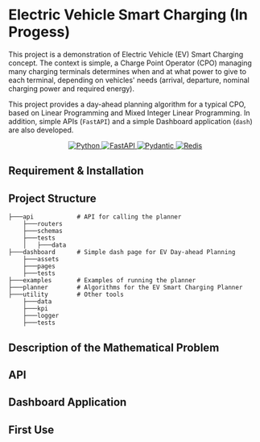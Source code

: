 # Electric Vehicle Smart Charging (In Progess)

This project is a demonstration of Electric Vehicle (EV) Smart Charging concept. 
The context is simple, a Charge Point Operator (CPO) managing many charging terminals determines when and at what power to give to each terminal, 
depending on vehicles' needs (arrival, departure, nominal charging power and required energy).   


This project provides a day-ahead planning algorithm for a typical CPO, based on Linear Programming and Mixed Integer Linear Programming. 
In addition, simple APIs (`FastAPI`) and a simple Dashboard application (`dash`) are also developed. 


<p align="center">
  <a href="">
      <img src="https://img.shields.io/badge/Python-3776AB?style=for-the-badge&logo=python&logoColor=white" alt="Python">
  </a>
  <a href="https://fastapi.tiangolo.com">
      <img src="https://img.shields.io/badge/FastAPI-005571?style=for-the-badge&logo=fastapi" alt="FastAPI">
  </a>
  <a href="https://docs.pydantic.dev/2.4/">
      <img src="https://img.shields.io/badge/Pydantic-E92063?logo=pydantic&logoColor=fff&style=for-the-badge" alt="Pydantic">
  </a>
  <a href="https://redis.io">
      <img src="https://img.shields.io/badge/Redis-DC382D?logo=redis&logoColor=fff&style=for-the-badge" alt="Redis">
  </a>
</p>


## Requirement & Installation 

## Project Structure 
```
├───api            # API for calling the planner  
    ├───routers
    ├───schemas
    ├───tests
    │   ├───data
├───dashboard      # Simple dash page for EV Day-ahead Planning 
    ├───assets
    ├───pages
    ├───tests
├───examples       # Examples of running the planner
├───planner        # Algorithms for the EV Smart Charging Planner 
├───utility        # Other tools 
    ├───data
    ├───kpi
    ├───logger
    ├───tests
```

## Description of the Mathematical Problem

## API 

## Dashboard Application 

## First Use


